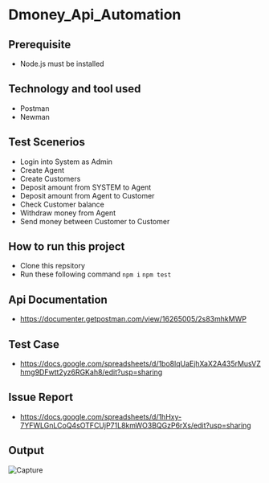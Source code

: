 # Dmoney_Api_Automation
## Prerequisite
  - Node.js must be installed
## Technology and tool used
  - Postman
  - Newman
## Test Scenerios
  - Login into System as Admin
  - Create Agent
  - Create Customers
  - Deposit amount from SYSTEM to Agent
  - Deposit amount from Agent to Customer
  - Check Customer balance
  - Withdraw money from Agent
  - Send money between Customer to Customer
## How to run this project
  - Clone this repsitory
  - Run these following command
  ``` npm i ```
  ``` npm test ```
## Api Documentation
  - https://documenter.getpostman.com/view/16265005/2s83mhkMWP
## Test Case
  - https://docs.google.com/spreadsheets/d/1bo8lqUaEjhXaX2A435rMusVZhmg9DFwtt2yz6RGKah8/edit?usp=sharing
## Issue Report
  - https://docs.google.com/spreadsheets/d/1hHxy-7YFWLGnLCoQ4sOTFCUjP71L8kmWO3BQGzP6rXs/edit?usp=sharing
## Output
![Capture](https://user-images.githubusercontent.com/85132422/192863092-e20fff22-1fdd-469e-af8f-6be33c9e985e.PNG)
